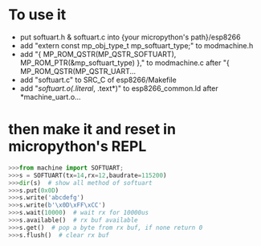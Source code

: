 To use it   
====   
* put softuart.h & softuart.c into {your micropython's path}/esp8266
* add "extern const mp_obj_type_t mp_softuart_type;"  to modmachine.h   
* add "{ MP_ROM_QSTR(MP_QSTR_SOFTUART), MP_ROM_PTR(&mp_softuart_type) },"  to modmachine.c after "{ MP_ROM_QSTR(MP_QSTR_UART...   
* add "softuart.c" to SRC_C of esp8266/Makefile   
* add "*softuart.o(.literal*, .text*)" to esp8266_common.ld after *machine_uart.o...   
   
   
then make it and reset in micropython's REPL   
====   
```python
>>>from machine import SOFTUART;   
>>>s = SOFTUART(tx=14,rx=12,baudrate=115200)   
>>>dir(s)  # show all method of softuart   
>>>s.put(0x0D)   
>>>s.write('abcdefg')   
>>>s.write(b'\x0D\xFF\xCC')   
>>>s.wait(10000)  # wait rx for 10000us   
>>>s.available()  # rx buf available   
>>>s.get()  # pop a byte from rx buf, if none return 0   
>>>s.flush()  # clear rx buf   
```